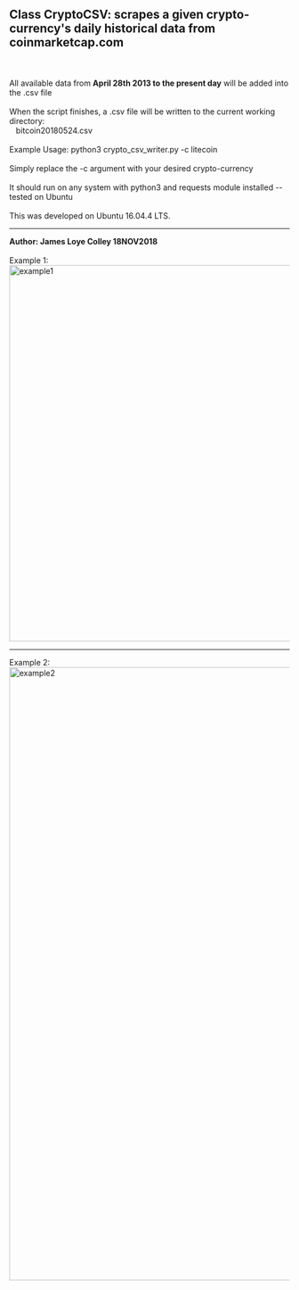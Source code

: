 ## Class CryptoCSV: scrapes a given crypto-currency's <b>daily</b> historical data from coinmarketcap.com
<br><br>
All available data from <b>April 28th 2013 to the present day</b> will be added into the .csv file
<br><br>
When the script finishes, a .csv file will be written to the current working directory:<br>
&nbsp; &nbsp;bitcoin20180524.csv
<br><br>
Example Usage: python3 crypto_csv_writer.py -c litecoin
<br><br>
Simply replace the -c argument with your desired crypto-currency
<br><br>
It should run on any system with python3 and requests module installed -- tested on Ubuntu
<br><br>
This was developed on Ubuntu 16.04.4 LTS.
<hr>
<b>Author: James Loye Colley  18NOV2018</b><br><br>
Example 1:<br>
<img src="https://github.com/rootVIII/crypto_csv_writer/blob/master/screenshot1.png" alt="example1" height="675" width="950"><hr>
Example 2:<br>
<img src="https://github.com/rootVIII/crypto_csv_writer/blob/master/screenshot2.png" alt="example2" height="1100" width="900">
